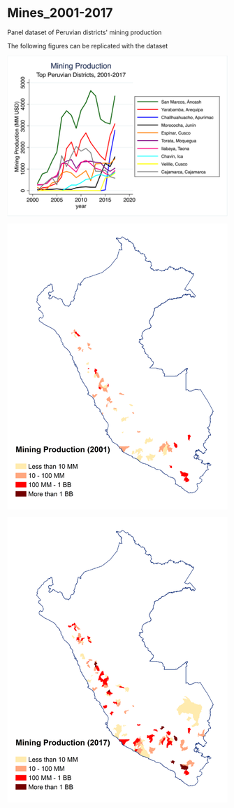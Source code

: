 # Mines_2001-2017

Panel dataset of Peruvian districts' mining production

The following figures can be replicated with the dataset

![](images/dists_lines.png)

![](images/Mining_Dists_2001.png)

![](images/Mining_Dists_2017.png)

